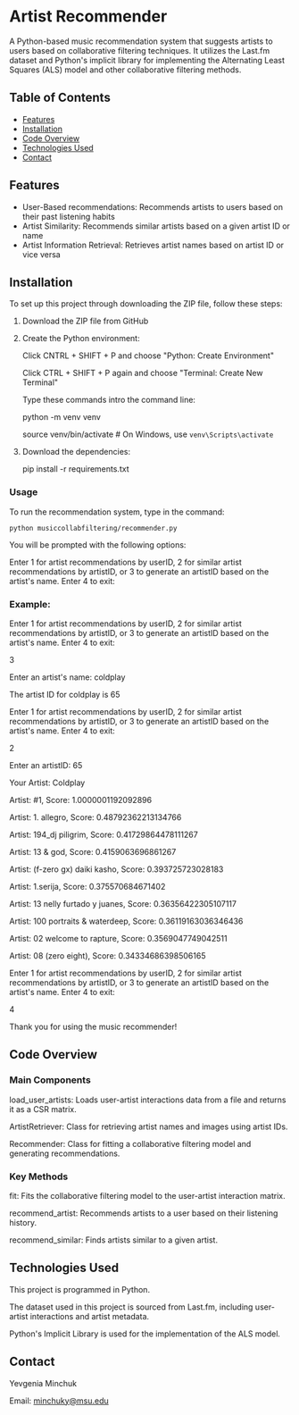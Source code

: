 # Artist Recommender
A Python-based music recommendation system that suggests artists to users based on collaborative filtering techniques. It utilizes the Last.fm dataset and Python's implicit library for implementing the Alternating Least Squares (ALS) model and other collaborative filtering methods.

## Table of Contents

- [Features](#features)
- [Installation](#installation)
- [Code Overview](#code-overview)
- [Technologies Used](#technologies-used)
- [Contact](#contact)

## Features
- User-Based recommendations: Recommends artists to users based on their past listening habits
- Artist Similarity: Recommends similar artists based on a given artist ID or name
- Artist Information Retrieval: Retrieves artist names based on artist ID or vice versa

## Installation
To set up this project through downloading the ZIP file, follow these steps:

1. Download the ZIP file from GitHub
   
2. Create the Python environment:

    Click CNTRL + SHIFT + P and choose "Python: Create Environment"

    Click CTRL + SHIFT + P again and choose "Terminal: Create New Terminal"

    Type these commands intro the command line:

    python -m venv venv
   
    source venv/bin/activate  # On Windows, use `venv\Scripts\activate`
   
3. Download the dependencies:
   
    pip install -r requirements.txt
    
### Usage
To run the recommendation system, type in the command:

    python musiccollabfiltering/recommender.py
  
You will be prompted with the following options:

Enter 1 for artist recommendations by userID, 2 for similar artist recommendations by artistID, or 3 to generate an artistID based on the artist's name. Enter 4 to exit:

### Example:

   Enter 1 for artist recommendations by userID, 2 for similar artist recommendations by artistID, or 3 to generate an artistID based on the artist's name. Enter 4 to exit:
   
   3
   
   Enter an artist's name:   coldplay
   
   The artist ID for coldplay is 65
   
   Enter 1 for artist recommendations by userID, 2 for similar artist recommendations by artistID, or 3 to generate an artistID based on the artist's name. Enter 4 to exit:
   
   2
   
   Enter an artistID:   65
   
   Your Artist:  Coldplay
   
   Artist: #1, Score: 1.0000001192092896
   
   Artist: 1. allegro, Score: 0.48792362213134766
   
   Artist: 194_dj piligrim, Score: 0.41729864478111267
   
   Artist: 13 & god, Score: 0.4159063696861267
   
   Artist: (f-zero gx) daiki kasho, Score: 0.393725723028183
   
   Artist: 1.serija, Score: 0.375570684671402
   
   Artist: 13 nelly furtado y juanes, Score: 0.36356422305107117
   
   Artist: 100 portraits & waterdeep, Score: 0.36119163036346436
   
   Artist: 02 welcome to rapture, Score: 0.3569047749042511
   
   Artist: 08 (zero eight), Score: 0.34334686398506165

   
   Enter 1 for artist recommendations by userID, 2 for similar artist recommendations by artistID, or 3 to generate an artistID based on the artist's name. Enter 4 to exit:
   
   4
   
   Thank you for using the music recommender!

## Code Overview
### Main Components
load_user_artists: Loads user-artist interactions data from a file and returns it as a CSR matrix.

ArtistRetriever: Class for retrieving artist names and images using artist IDs.

Recommender: Class for fitting a collaborative filtering model and generating recommendations.

### Key Methods
fit: Fits the collaborative filtering model to the user-artist interaction matrix.

recommend_artist: Recommends artists to a user based on their listening history.

recommend_similar: Finds artists similar to a given artist.

## Technologies Used
This project is programmed in Python.

The dataset used in this project is sourced from Last.fm, including user-artist interactions and artist metadata.

Python's Implicit Library is used for the implementation of the ALS model.

## Contact
Yevgenia Minchuk

Email: minchuky@msu.edu
